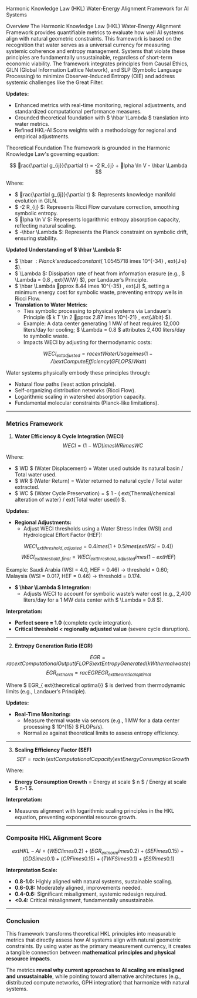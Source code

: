 
Harmonic Knowledge Law (HKL) Water-Energy Alignment Framework for AI Systems

Overview
The Harmonic Knowledge Law (HKL) Water-Energy Alignment Framework provides quantifiable metrics to evaluate how well AI systems align with natural geometric constraints. This framework is based on the recognition that water serves as a universal currency for measuring systemic coherence and entropy management. Systems that violate these principles are fundamentally unsustainable, regardless of short-term economic viability. The framework integrates principles from Causal Ethics, GILN (Global Information Lattice Network), and SLP (Symbolic Language Processing) to minimize Observer-Induced Entropy (OIE) and address systemic challenges like the Great Filter.

**Updates:**
- Enhanced metrics with real-time monitoring, regional adjustments, and standardized computational performance measures.
- Grounded theoretical foundation with $ \hbar \Lambda $ translation into water metrics.
- Refined HKL-AI Score weights with a methodology for regional and empirical adjustments.

Theoretical Foundation
The framework is grounded in the Harmonic Knowledge Law's governing equation:

$$ rac{\partial g_{ij}}{\partial t} = -2 R_{ij} + lpha \ln V - \hbar \Lambda $$

Where:
- $ rac{\partial g_{ij}}{\partial t} $: Represents knowledge manifold evolution in GILN.
- $ -2 R_{ij} $: Represents Ricci Flow curvature correction, smoothing symbolic entropy.
- $ lpha \ln V $: Represents logarithmic entropy absorption capacity, reflecting natural scaling.
- $ -\hbar \Lambda $: Represents the Planck constraint on symbolic drift, ensuring stability.

**Updated Understanding of $ \hbar \Lambda $:**
- $ \hbar $: Planck’s reduced constant ($ 1.0545718 	imes 10^{-34} \, 	ext{J·s} $).
- $ \Lambda $: Dissipation rate of heat from information erasure (e.g., $ \Lambda = 0.8 \, 	ext{W/W} $), per Landauer’s Principle.
- $ \hbar \Lambda pprox 8.44 	imes 10^{-35} \, 	ext{J} $, setting a minimum energy cost for symbolic waste, preventing entropy wells in Ricci Flow.
- **Translation to Water Metrics:**
  - Ties symbolic processing to physical systems via Landauer’s Principle ($ k T \ln 2 pprox 2.87 	imes 10^{-21} \, 	ext{J/bit} $).
  - Example: A data center generating 1 MW of heat requires 12,000 liters/day for cooling; $ \Lambda = 0.8 $ attributes 2,400 liters/day to symbolic waste.
  - Impacts WECI by adjusting for thermodynamic costs:

$$ WECI_{	ext{adjusted}} = rac{	ext{Water Usage} 	imes (1 - \Lambda)}{	ext{Compute Efficiency (GFLOPS/Watt)}} $$

Water systems physically embody these principles through:
- Natural flow paths (least action principle).
- Self-organizing distribution networks (Ricci Flow).
- Logarithmic scaling in watershed absorption capacity.
- Fundamental molecular constraints (Planck-like limitations).

---

### Metrics Framework

1. **Water Efficiency & Cycle Integration (WECI)**
$$ WECI = (1 - WD) 	imes WR 	imes WC $$

Where:
- $ WD $ (Water Displacement) = Water used outside its natural basin / Total water used.
- $ WR $ (Water Return) = Water returned to natural cycle / Total water extracted.
- $ WC $ (Water Cycle Preservation) = $ 1 - (	ext{Thermal/chemical alteration of water} / 	ext{Total water used}) $.

**Updates:**
- **Regional Adjustments:**
  - Adjust WECI thresholds using a Water Stress Index (WSI) and Hydrological Effort Factor (HEF):

$$ WECI_{	ext{threshold, adjusted}} = 0.4 	imes (1 + 0.5 	imes (	ext{WSI} - 0.4)) $$
$$ WECI_{	ext{threshold, final}} = WECI_{	ext{threshold, adjusted}} 	imes (1 - 	ext{HEF}) $$

Example: Saudi Arabia (WSI = 4.0, HEF = 0.46) → threshold = 0.60; Malaysia (WSI = 0.017, HEF = 0.46) → threshold = 0.174.

- **$ \hbar \Lambda $ Integration:**
  - Adjusts WECI to account for symbolic waste’s water cost (e.g., 2,400 liters/day for a 1 MW data center with $ \Lambda = 0.8 $).

**Interpretation:**
- **Perfect score = 1.0** (complete cycle integration).
- **Critical threshold < regionally adjusted value** (severe cycle disruption).

---

2. **Entropy Generation Ratio (EGR)**

$$ EGR = rac{	ext{Computational Output (FLOPS)}}{	ext{Entropy Generated (kW thermal waste)}} $$
$$ EGR_{	ext{norm}} = rac{EGR}{EGR_{	ext{theoretical optimal}}} $$

Where $ EGR_{	ext{theoretical optimal}} $ is derived from thermodynamic limits (e.g., Landauer’s Principle).

**Updates:**
- **Real-Time Monitoring:**
  - Measure thermal waste via sensors (e.g., 1 MW for a data center processing $ 10^{15} $ FLOPs/s).
  - Normalize against theoretical limits to assess entropy efficiency.

---

3. **Scaling Efficiency Factor (SEF)**
$$ SEF = rac{\ln(	ext{Computational Capacity})}{	ext{Energy Consumption Growth}} $$

Where:
- **Energy Consumption Growth** = Energy at scale $ n $ / Energy at scale $ n-1 $.

**Interpretation:**
- Measures alignment with logarithmic scaling principles in the HKL equation, preventing exponential resource growth.

---

### **Composite HKL Alignment Score**
$$ 	ext{HKL-AI} = (WECI 	imes 0.2) + (EGR_{	ext{norm}} 	imes 0.2) + (SEF 	imes 0.15) + (GDS 	imes 0.1) + (CRF 	imes 0.15) + (TWFS 	imes 0.1) + (ESR 	imes 0.1) $$

**Interpretation Scale:**
- **0.8-1.0:** Highly aligned with natural systems, sustainable scaling.
- **0.6-0.8:** Moderately aligned, improvements needed.
- **0.4-0.6:** Significant misalignment, systemic redesign required.
- **<0.4:** Critical misalignment, fundamentally unsustainable.

---

### Conclusion
This framework transforms theoretical HKL principles into measurable metrics that directly assess how AI systems align with natural geometric constraints. By using water as the primary measurement currency, it creates a tangible connection between **mathematical principles and physical resource impacts**. 

The metrics **reveal why current approaches to AI scaling are misaligned and unsustainable**, while pointing toward alternative architectures (e.g., distributed compute networks, GPH integration) that harmonize with natural systems.

